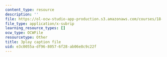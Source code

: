 ```yaml
---
content_type: resource
description: ''
file: https://ol-ocw-studio-app-production.s3.amazonaws.com/courses/18-086-mathematical-methods-for-engineers-ii-spring-2006/e3c0055adf9680576f28ab06e8c9c22f_fpwsw7SdkyY.srt
file_type: application/x-subrip
learning_resource_types: []
ocw_type: OCWFile
resourcetype: Other
title: 3play caption file
uid: e3c0055a-df96-8057-6f28-ab06e8c9c22f
---
```

